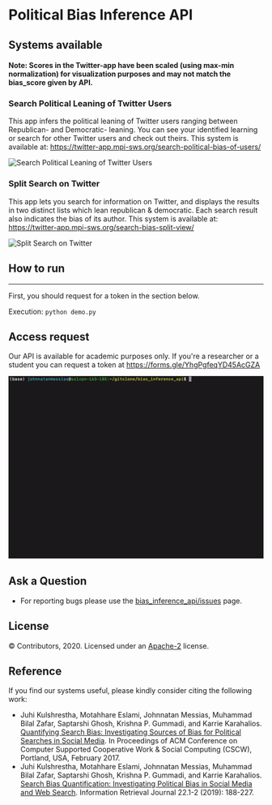 # Political Bias Inference API

## Systems available ##


#### Note: Scores in the Twitter-app have been scaled (using max-min normalization) for visualization purposes and may not match the bias_score given by API.

### Search Political Leaning of Twitter Users ###

This app infers the political leaning of Twitter users ranging between Republican- and Democratic- leaning. You can see your identified learning or search for other Twitter users and check out theirs.
This system is available at: https://twitter-app.mpi-sws.org/search-political-bias-of-users/

![Search Political Leaning of Twitter Users](https://github.com/johnnatan-messias/bias_inference_api/blob/master/image/search-political-leaning-of-twitter-users.png)

### Split Search on Twitter ###

This app lets you search for information on Twitter, and displays the results in two distinct lists which lean republican & democratic. Each search result also indicates the bias of its author.
This system is available at: https://twitter-app.mpi-sws.org/search-bias-split-view/

![Split Search on Twitter](https://github.com/johnnatan-messias/bias_inference_api/blob/master/image/split-search-on-twitter.png)

## How to run ##
----------
First, you should request for a token in the section below.

Execution:
`python demo.py`


## Access request ##

Our API is available for academic purposes only. If you're a researcher or a student you can request a token at https://forms.gle/YhgPgfeqYD45AcGZA

![API Bias Inference](https://github.com/johnnatan-messias/bias_inference_api/blob/master/image/api-example.gif?raw=true)


## Ask a Question ##

* For reporting bugs please use the [bias_inference_api/issues](https://github.com/johnnatan-messias/bias_inference_api/issues) page.


## License ##

© Contributors, 2020. Licensed under an [Apache-2](https://github.com/johnnatan-messias/bias_inference_api/blob/master/LICENSE) license.

## Reference ##

If you find our systems useful, please kindly consider citing the following work:

- Juhi Kulshrestha, Motahhare Eslami, Johnnatan Messias, Muhammad Bilal Zafar, Saptarshi Ghosh, Krishna P. Gummadi, and Karrie Karahalios. [
Quantifying Search Bias: Investigating Sources of Bias for Political Searches in Social Media](https://dl.acm.org/doi/10.1145/2998181.2998321). In Proceedings of ACM Conference on Computer Supported Cooperative Work & Social Computing (CSCW), Portland, USA, February 2017.
- Juhi Kulshrestha, Motahhare Eslami, Johnnatan Messias, Muhammad Bilal Zafar, Saptarshi Ghosh, Krishna P. Gummadi, and Karrie Karahalios. [
Search Bias Quantification: Investigating Political Bias in Social Media and Web Search](https://link.springer.com/article/10.1007/s10791-018-9341-2). Information Retrieval Journal 22.1-2 (2019): 188-227.

